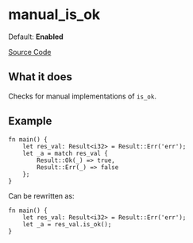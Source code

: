 # manual_is_ok

Default: **Enabled**

[Source Code](https://github.com/software-mansion/cairo-lint/tree/main/src/lints/manual/manual_is.rs#L137)

## What it does

Checks for manual implementations of `is_ok`.

## Example

```cairo
fn main() {
    let res_val: Result<i32> = Result::Err('err');
    let _a = match res_val {
        Result::Ok(_) => true,
        Result::Err(_) => false
    };
}
```

Can be rewritten as:

```cairo
fn main() {
    let res_val: Result<i32> = Result::Err('err');
    let _a = res_val.is_ok();
}
```

